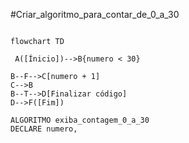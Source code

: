 #Criar_algoritmo_para_contar_de_0_a_30
```mermaid

flowchart TD

 A([Ínicio])-->B{numero < 30}

B--F-->C[numero + 1]
C-->B
B--T-->D[Finalizar código]
D-->F([Fim])

```
```
ALGORITMO exiba_contagem_0_a_30
DECLARE numero, 
